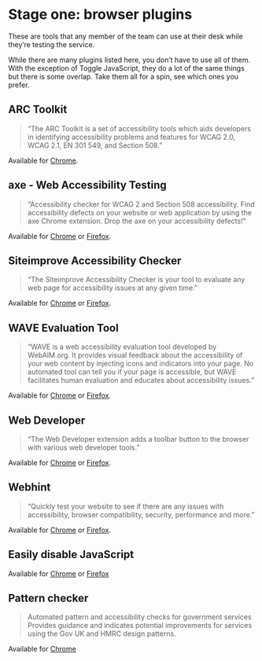 # Stage one: browser plugins

These are tools that any member of the team can use at their desk while they’re testing the service.

While there are many plugins listed here, you don’t have to use all of them. With the exception of Toggle JavaScript, they do a lot of the same things but there is some overlap. Take them all for a spin, see which ones you prefer.

## ARC Toolkit

> “The ARC Toolkit is a set of accessibility tools which aids developers in identifying accessibility problems and features for WCAG 2.0, WCAG 2.1, EN 301 549, and Section 508.”

Available for [Chrome](https://chrome.google.com/webstore/detail/arc-toolkit/chdkkkccnlfncngelccgbgfmjebmkmce).

## axe - Web Accessibility Testing

> “Accessibility checker for WCAG 2 and Section 508 accessibility. Find accessibility defects on your website or web application by using the axe Chrome extension. Drop the axe on your accessibility defects!”

Available for [Chrome](https://chrome.google.com/webstore/detail/axe-web-accessibility-tes/lhdoppojpmngadmnindnejefpokejbdd) or [Firefox](https://addons.mozilla.org/en-US/firefox/addon/axe-devtools/?src=search).

## Siteimprove Accessibility Checker

> “The Siteimprove Accessibility Checker is your tool to evaluate any web page for accessibility issues at any given time.”

Available for [Chrome](https://chrome.google.com/webstore/detail/siteimprove-accessibility/efcfolpjihicnikpmhnmphjhhpiclljc) or [Firefox](https://addons.mozilla.org/en-US/firefox/addon/digital-certainty-index/?src=search).

## WAVE Evaluation Tool

> “WAVE is a web accessibility evaluation tool developed by WebAIM.org. It provides visual feedback about the accessibility of your web content by injecting icons and indicators into your page. No automated tool can tell you if your page is accessible, but WAVE facilitates human evaluation and educates about accessibility issues.”

Available for [Chrome](https://chrome.google.com/webstore/detail/wave-evaluation-tool/jbbplnpkjmmeebjpijfedlgcdilocofh) or [Firefox](https://addons.mozilla.org/en-US/firefox/addon/wave-accessibility-tool/).

## Web Developer

> “The Web Developer extension adds a toolbar button to the browser with various web developer tools.”

Available for [Chrome](https://chrome.google.com/webstore/detail/web-developer/bfbameneiokkgbdmiekhjnmfkcnldhhm) or [Firefox](https://addons.mozilla.org/en-US/firefox/addon/web-developer/?src=search).

## Webhint

> “Quickly test your website to see if there are any issues with accessibility, browser compatibility, security, performance and more.”

Available for [Chrome](https://chrome.google.com/webstore/detail/webhint/gccemnpihkbgkdmoogenkbkckppadcag) or [Firefox](https://addons.mozilla.org/en-US/firefox/addon/webhint/?src=search).

## Easily disable JavaScript

Available for [Chrome](https://chrome.google.com/webstore/detail/toggle-javascript/cidlcjdalomndpeagkjpnefhljffbnlo) or [Firefox](https://addons.mozilla.org/en-US/firefox/addon/quick-js-switcher/?src=search)

## Pattern checker

> Automated pattern and accessibility checks for government services
> Provides guidance and indicates potential improvements for services using the Gov UK and HMRC design patterns.

Available for [Chrome](https://chrome.google.com/webstore/detail/pattern-checker/amjjliajblignodfdjalnfkekkeflkph?hl=en-GB&authuser=0)

